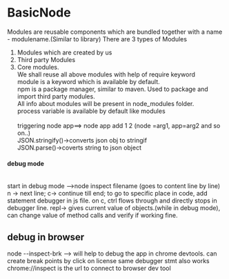 # BasicNode
Modules are reusable components which are bundled together with a name - modulename.(Similar to library)
There are 3 types of Modules
  1) Modules which are created by us
  2) Third party Modules
  3) Core modules.</br>
  We shall reuse all above modules with help of require keyword</br>
  module is a keyword which is available by default.</br>
  npm is a package manager, similar to maven. Used to package and import third party modules.</br>
  All info about modules will be present in node_modules folder.</br>
process variable is available by default like modules</br>  
triggering node app==>  node app add 1 2 (node =arg1, app=arg2 and so on..)</br>
JSON.stringify()->converts json obj to stringif</br>
JSON.parse()->coverts string to json object</br>
<h4>debug mode</h4><br>
start in debug mode -->node inspect filename  (goes to content line by line)
n -> next line; c-> continue till end;
to go to specific place in code, add statement debugger in js file. on c, ctrl flows through and directly stops in  debugger line.
repl-> gives current value of objects.(while in debug mode), can change value of method calls
and verify if working fine.
<h2>debug in browser</h2>
node --inspect-brk --> will help to debug the app in chrome devtools.
can create break points by click on license
same debugger stmt also works</br>
chrome://inspect is the url to connect to browser dev tool
